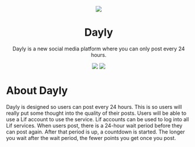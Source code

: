 <!-- Logo -->
<div align='center'>
  <img src='https://lifplatforms.com/assets/Images/Services/Dayly-Logo.png'>
</div>

<!-- Title -->
<h1 align='center'>Dayly</h1>
<p align='center'>Dayly is a new social media platform where you can only post every 24 hours.</p>

<!-- Badges -->
<div align='center'>
  <img src='https://img.shields.io/github/package-json/v/Lif-Platforms/Dayly-Web/master?style=for-the-badge&label=Version'>
  <img src='https://img.shields.io/github/contributors/Lif-Platforms/Dayly-Web?style=for-the-badge'> 
</div>

# About Dayly
Dayly is designed so users can post every 24 hours. This is so users will really put some thought into the quality of their posts. Users will be able to use a Lif account to use the service. Lif accounts can be used to log into all Lif services. When users post, there is a 24-hour wait period before they can post again. After that period is up, a countdown is started. The longer you wait after the wait period, the fewer points you get once you post.
